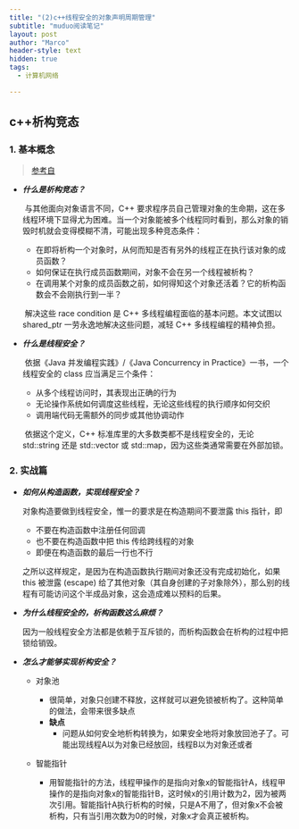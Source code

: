 ```yaml
---
title: "(2)c++线程安全的对象声明周期管理"
subtitle: "muduo阅读笔记"
layout: post
author: "Marco"
header-style: text
hidden: true
tags:
  - 计算机网络

---
```


## c++析构竞态

### 1. 基本概念

> [参考自](https://blog.csdn.net/Solstice/article/details/5238671)

- ***什么是析构竞态？***

  ​	与其他面向对象语言不同，C++ 要求程序员自己管理对象的生命期，这在多线程环境下显得尤为困难。当一个对象能被多个线程同时看到，那么对象的销毁时机就会变得模糊不清，可能出现多种竞态条件：

  - 在即将析构一个对象时，从何而知是否有另外的线程正在执行该对象的成员函数？
  - 如何保证在执行成员函数期间，对象不会在另一个线程被析构？
  - 在调用某个对象的成员函数之前，如何得知这个对象还活着？它的析构函数会不会刚执行到一半？

  ​	解决这些 race condition 是 C++ 多线程编程面临的基本问题。本文试图以 shared_ptr 一劳永逸地解决这些问题，减轻 C++ 多线程编程的精神负担。

- ***什么是线程安全？***

  ​	依据《Java 并发编程实践》/《Java Concurrency in Practice》一书，一个线程安全的 class 应当满足三个条件：

  - 从多个线程访问时，其表现出正确的行为
  - 无论操作系统如何调度这些线程，无论这些线程的执行顺序如何交织
  - 调用端代码无需额外的同步或其他协调动作

  ​	依据这个定义，C++ 标准库里的大多数类都不是线程安全的，无论 std::string 还是 std::vector 或 std::map，因为这些类通常需要在外部加锁。



### 2. 实战篇

- ***如何从构造函数，实现线程安全？***

  对象构造要做到线程安全，惟一的要求是在构造期间不要泄露 this 指针，即

  - 不要在构造函数中注册任何回调
  - 也不要在构造函数中把 this 传给跨线程的对象
  - 即便在构造函数的最后一行也不行

  之所以这样规定，是因为在构造函数执行期间对象还没有完成初始化，如果 this 被泄露 (escape) 给了其他对象（其自身创建的子对象除外），那么别的线程有可能访问这个半成品对象，这会造成难以预料的后果。

- ***为什么线程安全的，析构函数这么麻烦？***

  ​	因为一般线程安全方法都是依赖于互斥锁的，而析构函数会在析构的过程中把锁给销毁。

- ***怎么才能够实现析构安全？***

  - 对象池
    - 很简单，对象只创建不释放，这样就可以避免锁被析构了。这种简单的做法，会带来很多缺点
    - **缺点**
      - 问题从如何安全地析构转换为，如果安全地将对象放回池子了。可能出现线程A以为对象已经放回，线程B以为对象还或者

  - 智能指针
    - 用智能指针的方法，线程甲操作的是指向对象x的智能指针A，线程甲操作的是指向对象x的智能指针B，这时候x的引用计数为2，因为被两次引用。智能指针A执行析构的时候，只是A不用了，但对象x不会被析构，只有当引用次数为0的时候，对象x才会真正被析构。

  

  